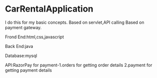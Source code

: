 # CarRentalApplication 
I do this for my basic concepts.
Based on servlet,API calling
Based on payment gateway.

Frond End:html,css,javascript

Back End:java

Database:mysql

API:RazorPay for payment-1.orders for getting order details
                        2.payment for getting payment details
                        
